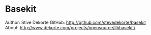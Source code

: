 # Basekit

Author: Stive Dekorte
GitHub: http://github.com/stevedekorte/basekit
About: http://www.dekorte.com/projects/opensource/libbasekit/